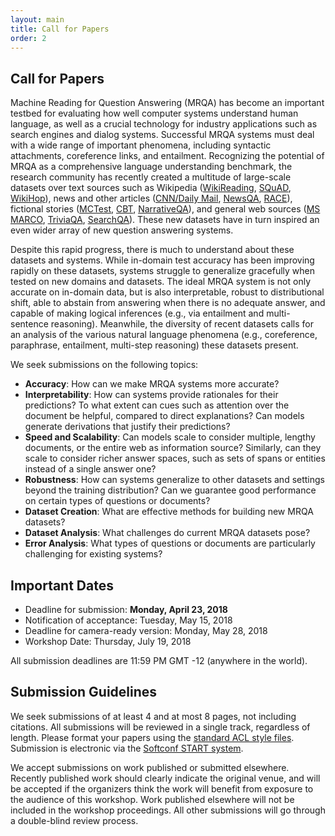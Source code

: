 ```yaml
---
layout: main
title: Call for Papers
order: 2
---
```

## Call for Papers
Machine Reading for Question Answering (MRQA) has become an important testbed for 
evaluating how well computer systems understand human language,
as well as a crucial technology for industry applications such as search engines and dialog systems.
Successful MRQA systems must deal with a wide range of important phenomena, 
including syntactic attachments, coreference links, and entailment. 
Recognizing the potential of MRQA as a comprehensive language understanding benchmark, 
the research community has recently created a multitude of large-scale datasets 
over text sources such as 
Wikipedia ([WikiReading](http://www.aclweb.org/anthology/P16-1145), 
[SQuAD](https://aclweb.org/anthology/D16-1264),
[WikiHop](https://arxiv.org/pdf/1710.06481.pdf)), 
news and other articles ([CNN/Daily Mail](https://arxiv.org/pdf/1506.03340.pdf), 
[NewsQA](https://arxiv.org/pdf/1611.09830.pdf),
[RACE](http://aclweb.org/anthology/D17-1082)),
fictional stories ([MCTest](http://aclweb.org/anthology/D/D13/D13-1020.pdf), 
[CBT](https://arxiv.org/pdf/1511.02301.pdf),
[NarrativeQA](https://arxiv.org/pdf/1712.07040.pdf)), 
and general web sources ([MS MARCO](https://arxiv.org/pdf/1611.09268.pdf), 
[TriviaQA](http://www.aclweb.org/anthology/P17-1147), 
[SearchQA](https://arxiv.org/pdf/1704.05179.pdf)).
These new datasets have in turn inspired an even wider array of new question answering systems.

Despite this rapid progress, there is much to understand about these datasets and systems. 
While in-domain test accuracy has been improving rapidly on these datasets,
systems struggle to generalize gracefully when tested on new domains and datasets.
The ideal MRQA system is not only accurate on in-domain data, but 
is also interpretable, robust to distributional shift,
able to abstain from answering when there is no adequate answer,
and capable of making logical inferences (e.g., via entailment and multi-sentence reasoning).
Meanwhile, the diversity of recent datasets calls for an analysis of the
various natural language phenomena (e.g., coreference, paraphrase, entailment, multi-step reasoning)
these datasets present. 

We seek submissions on the following topics:
- **Accuracy**: How can we make MRQA systems more accurate?
- **Interpretability**: How can systems provide rationales for their predictions?
To what extent can cues such as attention over the document be helpful, 
compared to direct explanations?  Can models generate derivations that justify their predictions?
- **Speed and Scalability**: Can models scale to consider multiple, lengthy documents, or the entire web as information source?  Similarly, can they scale to consider richer answer spaces, such as sets of spans or entities instead of a single answer one?
- **Robustness**: How can systems generalize to other datasets and settings beyond the training distribution?
Can we guarantee good performance on certain types of questions or documents?
- **Dataset Creation**: What are effective methods for building new MRQA datasets?
- **Dataset Analysis**: What challenges do current MRQA datasets pose?
- **Error Analysis**: What types of questions or documents are particularly challenging for existing systems?

## Important Dates
- Deadline for submission: **Monday, April 23, 2018**  
- Notification of acceptance: Tuesday, May 15, 2018  
- Deadline for camera-ready version: Monday, May 28, 2018  
- Workshop Date: Thursday, July 19, 2018

All submission deadlines are 11:59 PM GMT -12 (anywhere in the world). 

## Submission Guidelines
We seek submissions of at least 4 and at most 8 pages, not including citations.
All submissions will be reviewed in a single track, regardless of length.
Please format your papers using the 
[standard ACL style files](http://acl2018.org/call-for-papers/#paper-submission-and-templates).
Submission is electronic via the 
[Softconf START system](https://www.softconf.com/acl2018/MRQA/).

We accept submissions on work published or submitted elsewhere. 
Recently published work should clearly indicate the original venue, 
and will be accepted if the organizers think the work will benefit 
from exposure to the audience of this workshop. 
Work published elsewhere will not be included in the workshop proceedings. 
All other submissions will go through a double-blind review process. 
